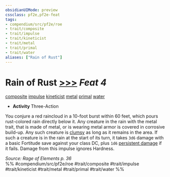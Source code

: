 ```yaml
---
obsidianUIMode: preview
cssclass: pf2e,pf2e-feat
tags:
- compendium/src/pf2e/roe
- trait/composite
- trait/impulse
- trait/kineticist
- trait/metal
- trait/primal
- trait/water
aliases: ["Rain of Rust"]
---
```

# Rain of Rust  [>>>](chapter-9-playing-the-game.md#Actions "Three-Action") *Feat 4*  
[composite](composite-roe.md "Composite Action & Ability Trait")  [impulse](impulse-roe.md "Impulse Action & Ability Trait")  [kineticist](kineticist-roe.md "Kineticist Class Trait")  [metal](metal-roe.md "Metal Energy & Element Trait")  [primal](primal.md "Primal Tradition Trait")  [water](water.md "Water Energy & Element Trait")  

- **Activity** Three-Action

You conjure a red raincloud in a 10-foot burst within 60 feet, which pours rust-colored rain directly below it. Any creature in the rain with the metal trait, that is made of metal, or is wearing metal armor is covered in corrosive build-up. Any such creature is [clumsy](conditions.md#Clumsy) as long as it remains in the area. If such a creature is in the rain at the start of its turn, it takes `3d6` damage with a basic Fortitude save against your class DC, plus `1d6` [persistent damage](conditions.md#Persistent%20Damage) if it fails. Damage from this impulse ignores Hardness.

*Source: Rage of Elements p. 36*  
%% #compendium/src/pf2e/roe #trait/composite #trait/impulse #trait/kineticist #trait/metal #trait/primal #trait/water %%